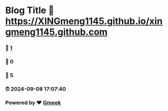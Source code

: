 # Blog Title :link: https://XINGmeng1145.github.io/xingmeng1145.github.com 
### :page_facing_up: [1](https://XINGmeng1145.github.io/xingmeng1145.github.com/tag.html) 
### :speech_balloon: 0 
### :hibiscus: 5 
### :alarm_clock: 2024-09-08 17:07:40 
### Powered by :heart: [Gmeek](https://github.com/Meekdai/Gmeek)
